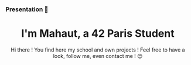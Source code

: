 ### Presentation 👋

<h1 align="center">I'm Mahaut, a 42 Paris Student</h1>
<p align="center"> Hi there ! You find here my school and own projects !
Feel free to have a look, follow me, even contact me ! 😊
</p>
<!--
**malatini42/malatini42** is a ✨ _special_ ✨ repository because its `README.md` (this file) appears on your GitHub profile.

Here are some ideas to get you started:

- 🔭 I’m currently working on ...
- 🌱 I’m currently learning ...
- 👯 I’m looking to collaborate on ...
- 🤔 I’m looking for help with ...
- 💬 Ask me about ...
- 📫 How to reach me: ...
- 😄 Pronouns: ...
- ⚡ Fun fact: ...
-->
